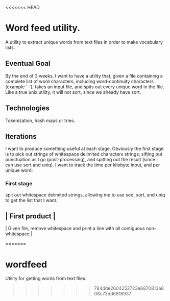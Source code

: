 <<<<<<< HEAD
# Word feed utility.
A utility to extract unique words from text files in order to make
vocabulary lists.
## Eventual Goal
By the end of 3 weeks, I want to have a utility that, given a file
containing a complete list of word characters, including
word-continuity characters (example '-'), takes an input file, and
spits out every unique word in the file.  Like a true unix utility, it
will not sort, since we already have sort.
## Technologies
Tokenization, hash maps or tries.
## Iterations
I want to produce something useful at each stage.  Obviously the first
stage is to pick out strings of whitespace delimited characters
strings, sifting out punctuation as I go (post-processing), and
spitting out the result (since I can use sort and uniq).  I want to
track the time per kilobyte input, and per unique word.
### First stage
spit out whitespace delimited strings, allowing me to use sed, sort,
and uniq to get the list that I want.

| First product |
-----------------
| Given file, remove whitespace and print a line with all contiguous
non-whitespace |



=======
# wordfeed
Utility for getting words from text files. 
>>>>>>> 784dde2604252723e6870813a808c73dd6818937
